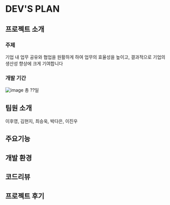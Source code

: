 # DEV'S PLAN


## 프로젝트 소개

### 주제
기업 내 업무 공유와 협업을 원활하게 하여 업무의 효율성을 높이고, 결과적으로 기업의 생산성 향상에 크게 기여합니다

### 개발 기간
![image](https://github.com/JayLee-98/revelup/assets/153487581/72dfea25-3f86-4358-8518-79cd7e81a5a6)
총 ??일

## 팀원 소개
이후영, 김현지, 최승욱, 박다은, 이진우

## 주요기능

## 개발 환경

## 코드리뷰

## 프로젝트 후기
